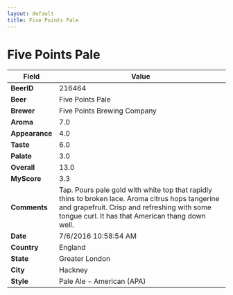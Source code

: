 ```yaml
---
layout: default
title: Five Points Pale
---
```


# Five Points Pale

| Field         | Value     |
|---------------|-----------|
| **BeerID** | 216464 |
| **Beer** | Five Points Pale |
| **Brewer** | Five Points Brewing Company |
| **Aroma** | 7.0 |
| **Appearance** | 4.0 |
| **Taste** | 6.0 |
| **Palate** | 3.0 |
| **Overall** | 13.0 |
| **MyScore** | 3.3 |
| **Comments** | Tap. Pours pale gold with white top that rapidly thins to broken lace. Aroma citrus hops tangerine and grapefruit. Crisp and refreshing with some tongue curl. It has that American thang down well. |
| **Date** | 7/6/2016 10:58:54 AM |
| **Country** | England |
| **State** | Greater London |
| **City** | Hackney |
| **Style** | Pale Ale - American (APA) |
